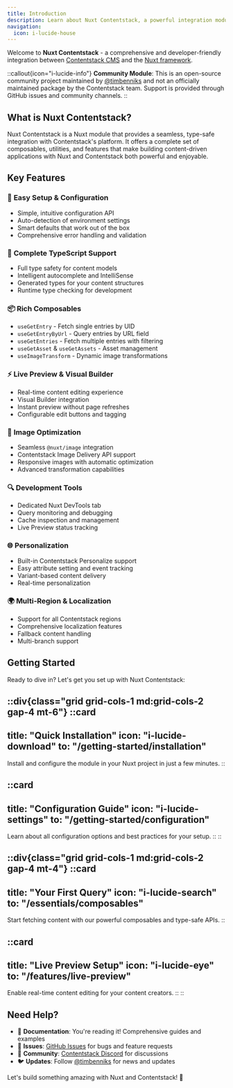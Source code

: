 ```yaml
---
title: Introduction
description: Learn about Nuxt Contentstack, a powerful integration module that brings together Contentstack CMS and Nuxt framework for modern content-driven applications.
navigation:
  icon: i-lucide-house
---
```


Welcome to **Nuxt Contentstack** - a comprehensive and developer-friendly integration between [Contentstack CMS](https://www.contentstack.com) and the [Nuxt framework](https://nuxt.com).

::callout{icon="i-lucide-info"}
**Community Module**: This is an open-source community project maintained by [@timbenniks](https://github.com/timbenniks) and not an officially maintained package by the Contentstack team. Support is provided through GitHub issues and community channels.
::

## What is Nuxt Contentstack?

Nuxt Contentstack is a Nuxt module that provides a seamless, type-safe integration with Contentstack's platform. It offers a complete set of composables, utilities, and features that make building content-driven applications with Nuxt and Contentstack both powerful and enjoyable.

## Key Features

### 🚀 **Easy Setup & Configuration**

- Simple, intuitive configuration API
- Auto-detection of environment settings
- Smart defaults that work out of the box
- Comprehensive error handling and validation

### 🔧 **Complete TypeScript Support**

- Full type safety for content models
- Intelligent autocomplete and IntelliSense
- Generated types for your content structures
- Runtime type checking for development

### 📦 **Rich Composables**

- `useGetEntry` - Fetch single entries by UID
- `useGetEntryByUrl` - Query entries by URL field
- `useGetEntries` - Fetch multiple entries with filtering
- `useGetAsset` & `useGetAssets` - Asset management
- `useImageTransform` - Dynamic image transformations

### ⚡ **Live Preview & Visual Builder**

- Real-time content editing experience
- Visual Builder integration
- Instant preview without page refreshes
- Configurable edit buttons and tagging

### 🎨 **Image Optimization**

- Seamless `@nuxt/image` integration
- Contentstack Image Delivery API support
- Responsive images with automatic optimization
- Advanced transformation capabilities

### 🔍 **Development Tools**

- Dedicated Nuxt DevTools tab
- Query monitoring and debugging
- Cache inspection and management
- Live Preview status tracking

### 🌐 **Personalization**

- Built-in Contentstack Personalize support
- Easy attribute setting and event tracking
- Variant-based content delivery
- Real-time personalization

### 🌍 **Multi-Region & Localization**

- Support for all Contentstack regions
- Comprehensive localization features
- Fallback content handling
- Multi-branch support

## Getting Started

Ready to dive in? Let's get you set up with Nuxt Contentstack:

::div{class="grid grid-cols-1 md:grid-cols-2 gap-4 mt-6"}
  ::card
  ---
  title: "Quick Installation"
  icon: "i-lucide-download"
  to: "/getting-started/installation"
  ---
  Install and configure the module in your Nuxt project in just a few minutes.
  ::

  ::card
  ---
  title: "Configuration Guide"
  icon: "i-lucide-settings"
  to: "/getting-started/configuration"
  ---
  Learn about all configuration options and best practices for your setup.
  ::
::

::div{class="grid grid-cols-1 md:grid-cols-2 gap-4 mt-4"}
  ::card
  ---
  title: "Your First Query"
  icon: "i-lucide-search"
  to: "/essentials/composables"
  ---
  Start fetching content with our powerful composables and type-safe APIs.
  ::

  ::card
  ---
  title: "Live Preview Setup"
  icon: "i-lucide-eye"
  to: "/features/live-preview"
  ---
  Enable real-time content editing for your content creators.
  ::
::

## Need Help?

- 📖 **Documentation**: You're reading it! Comprehensive guides and examples
- 🐛 **Issues**: [GitHub Issues](https://github.com/timbenniks/nuxt-contentstack/issues) for bugs and feature requests
- 💬 **Community**: [Contentstack Discord](https://community.contentstack.com) for discussions
- 🐦 **Updates**: Follow [@timbenniks](https://twitter.com/timbenniks) for news and updates

Let's build something amazing with Nuxt and Contentstack! 🚀
